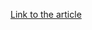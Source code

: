 [Link to the article](https://securelist.com/looking-for-sophisticated-malware-in-iot-devices/98530/)
